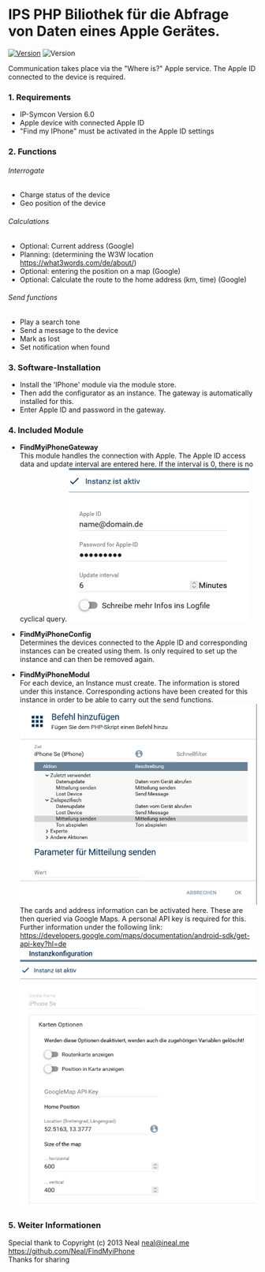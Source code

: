 # IPS PHP Biliothek für die Abfrage von Daten eines Apple Gerätes.
[![Version](https://img.shields.io/badge/Symcon-PHPModul-red.svg)](https://www.symcon.de/service/dokumentation/entwicklerbereich/sdk-tools/sdk-php/)
![Version](https://img.shields.io/badge/Symcon%20Version-6.0%20%3E-green.svg)

Communication takes place via the "Where is?" Apple service.
The Apple ID connected to the device is required.
### 1. Requirements

- IP-Symcon Version 6.0 
- Apple device with connected Apple ID
- "Find my IPhone" must be activated in the Apple ID settings

### 2. Functions

###### Interrogate
- Charge status of the device
- Geo position of the device

###### Calculations
- Optional: Current address (Google)
- Planning: (determining the W3W location https://what3words.com/de/about/)
- Optional: entering the position on a map (Google)
- Optional: Calculate the route to the home address (km, time) (Google)

###### Send functions
- Play a search tone
- Send a message to the device
- Mark as lost
- Set notification when found 

### 3. Software-Installation

- Install the 'IPhone' module via the module store.
- Then add the configurator as an instance. The gateway is automatically installed for this.
- Enter Apple ID and password in the gateway. 

### 4. Included Module 

- __FindMyiPhoneGateway__  
	This module handles the connection with Apple.
	The Apple ID access data and update interval are entered here.
	If the interval is 0, there is no cyclical query. 
	![Instanz](docs/Gateway_Config.png)

- __FindMyiPhoneConfig__  
	Determines the devices connected to the Apple ID and corresponding instances can be created using them.
	Is only required to set up the instance and can then be removed again. 

- __FindMyiPhoneModul__  
	For each device, an Instance must create.
	The information is stored under this instance.
	Corresponding actions have been created for this instance in order to be able to carry out the send functions.
	![Aktion](docs/Aktion.png)  
	The cards and address information can be activated here.
	These are then queried via Google Maps. A personal API key is required for this.
	Further information under the following link:
	https://developers.google.com/maps/documentation/android-sdk/get-api-key?hl=de  
	![Instanz](docs/Instanz_Config.png)
### 5. Weiter Informationen

Special thank to
Copyright (c) 2013 Neal <neal@ineal.me>  
https://github.com/Neal/FindMyiPhone  
Thanks for sharing